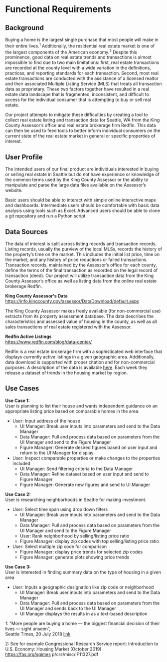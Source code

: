 # Functional Requirements  

## Background  

Buying a home is the largest single purchase that most people will make in their entire lives.<sup>1</sup> Additionally, the residential real estate market is one of the largest components of the American economy.<sup>2</sup> Despite this prominence, good data on real estate trends and transactions is almost impossible to find due to two main limitations: first, real estate transactions are recorded at the county level with a wide variation in the definitions, practices, and reporting standards for each transaction. Second, most real estate transactions are conducted with the assistance of a licensed realtor and their associated Multiple Listing Service (MLS) that treats all transaction data as proprietary. These two factors together have resulted in a real estate data landscape that is fragmented, inconsistent, and difficult to access for the individual consumer that is attempting to buy or sell real estate.  

Our project attempts to mitigate these difficulties by creating a tool to collect real estate listing and transaction data for Seattle, WA from the King County Assessor’s office and real estate brokerage firm Redfin. This data can then be used to feed tools to better inform individual consumers on the current state of the real estate market in general or specific properties of interest. 

## User Profile  

The intended users of our final product are individuals interested in buying or selling real estate in Seattle but do not have experience or knowledge of the common terms used by the King County Assessor or the ability to manipulate and parse the large data files available on the Assessor’s website.  

Basic users should be able to interact with simple online interactive maps and dashboards. Intermediate users should be comfortable with basic data analysis using tools such as Excel. Advanced users should be able to clone a git repository and run a Python script.  

## Data Sources  

The data of interest is split across listing records and transaction records. Listing records, usually the purview of the local MLSs, records the history of the property’s time on the market. This includes the initial list price, time on the market, and any history of price reductions or failed transactions. Transaction records, maintained by the Assessor’s office for each county, define the terms of the final transaction as recorded on the legal record of transaction (deed). Our project will utilize transaction data from the King County Assessor’s office as well as listing data from the online real estate brokerage Redfin.  

__King County Assessor's Data__  
https://info.kingcounty.gov/assessor/DataDownload/default.aspx

The King County Assessor makes freely available (for non-commercial use) extracts from its property assessment database. The data describes the characteristics and assessed value of housing in the county, as well as all sales transactions of real estate registered with the Assessor.  

__Redfin Active Listings__   
https://www.redfin.com/blog/data-center/

Redfin is a real estate brokerage firm with a sophisticated web interface that displays currently active listings in a given geographic area. Additionally, data download is supported with proper citation and for non-commercial purposes. A description of the data is available [here](https://docs.google.com/spreadsheets/d/1YNT5VfZTwSnUK7nqGAPGZUqOVBbsIC_M1vTgYCCLtVg/edit#gid=635767466). Each week they release a dataset of trends in the housing market by region.  

## Use Cases  

__Use Case 1:__  
User is planning to list their house and wants independent guidance on an appropriate listing price based on comparable homes in the area.  
- User: Input address of the house 
    - UI Manager: Break user inputs into parameters and send to the Data Manager
    - Data Manager: Pull and process data based on parameters from the UI Manager and send to the Figure Manager
    - Figure Manager: Generate desired figures based on user input and return to the UI Manager for display
- User: Inspect comparable properties or make changes to the properties included
    - UI Manager: Send filtering criteria to the Data Manager
    - Data Manager: Refine dataset based on user input and send to Figure Manager
    - Figure Manager: Generate new figures and send to UI Manager  
    
__Use Case 2:__  
User is researching neighborhoods in Seattle for making investment.  
- User: Select time span using drop down filters
    - UI Manager: Break user inputs into parameters and send to the Data Manager
    - Data Manager: Pull and process data based on parameters from the UI Manager and send to the Figure Manager
    - User: Rank neighborhood by selling/listing price ratio
    - Figure Manager: display zip codes with top selling/listing price ratio
- User: Select multiple zip code for comparison
    - Figure Manager: display price trends for selected zip codes
    - Figure Manager: generate plots showing price trends  
   
__Use Case 3:__  
User is interested in finding summary data on the type of housing in a given area
- User: Inputs a geographic designation like zip code or  neighborhood
    - UI Manager: Break user inputs into parameters and send to the Data Manager
    - Data Manager: Pull and process data based on parameters from the UI Manager and sends back to the UI Manager
    - UI Manager displays the results in as a text-based description

1: “More people are buying a home — the biggest financial decision of their lives — sight unseen”,  
    Seattle Times, 20 July 2018 [link](https://www.seattletimes.com/business/real-estate/more-people-are-buying-a-home-the-biggest-financial-decision-of-their-lives-sight-unseen/)  
    
2: See for example Congressional Research Service report: Introduction to U.S. Economy: Housing Market (October 2019)  
    https://fas.org/sgimes p/crs/misc/IF11327.pdf
